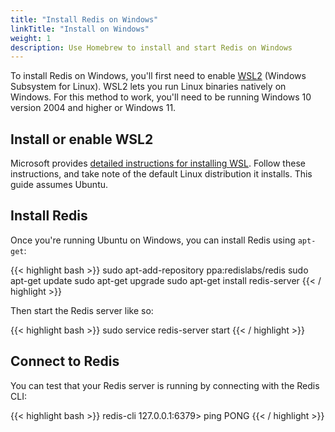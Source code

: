 ```yaml
---
title: "Install Redis on Windows"
linkTitle: "Install on Windows"
weight: 1
description: Use Homebrew to install and start Redis on Windows
---
```


To install Redis on Windows, you'll first need to enable [WSL2](https://docs.microsoft.com/en-us/windows/wsl/install) (Windows Subsystem for Linux). WSL2 lets you run Linux binaries natively on Windows. For this method to work, you'll need to be running Windows 10 version 2004 and higher or Windows 11.

## Install or enable WSL2

Microsoft provides [detailed instructions for installing WSL](https://docs.microsoft.com/en-us/windows/wsl/install). Follow these instructions, and take note of the default Linux distribution it installs. This guide assumes Ubuntu.

## Install Redis

Once you're running Ubuntu on Windows, you can install Redis using `apt-get`:

{{< highlight bash  >}}
sudo apt-add-repository ppa:redislabs/redis
sudo apt-get update
sudo apt-get upgrade
sudo apt-get install redis-server
{{< / highlight >}}

Then start the Redis server like so:

{{< highlight bash  >}}
sudo service redis-server start
{{< / highlight  >}}

## Connect to Redis

You can test that your Redis server is running by connecting with the Redis CLI:

{{< highlight bash  >}}
redis-cli 
127.0.0.1:6379> ping
PONG
{{< / highlight >}}
